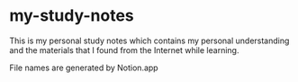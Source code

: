 # my-study-notes
This is my personal study notes which contains my personal understanding and the materials that I found from the Internet while learning.

File names are generated by Notion.app
